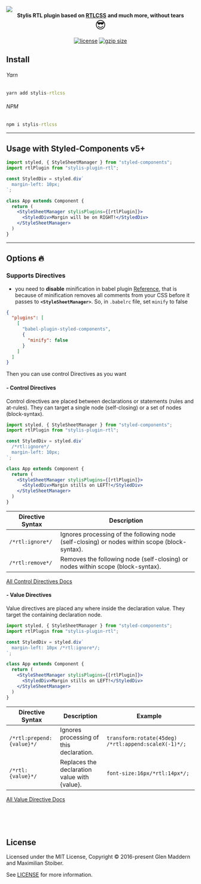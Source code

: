 <div align="center">
  <img src="https://magedmohamed.me/stylis-rtlcss.png" style="display: block">
  <strong>Stylis RTL plugin based on <a href="https://rtlcss.com/" target="_blank">RTLCSS</a></strong>
  <strong>and much more, without tears <b style="font-size: 1.6em"></b>
  </strong>
  <div style="font-size: 2em">😎</div>
  <br/>
  <a href="https://www.npmjs.com/package/stylis-rtlcss" title="npm version"><img src="https://badgen.net/npm/license/stylis-rtlcss" alt="license"></a>
  <a href="https://bundlephobia.com/result?p=stylis-rtlcss@1.0.2" title="styled-components latest minified+gzip size"><img src="https://badgen.net/bundlephobia/minzip/stylis-rtlcss@1.0.2" alt="gzip size"></a>
</div>

## Install

###### Yarn

```cmd
yarn add stylis-rtlcss
```

###### NPM

```cmd
npm i stylis-rtlcss
```

---

## Usage with Styled-Components v5+

```jsx
import styled, { StyleSheetManager } from "styled-components";
import rtlPlugin from "stylis-plugin-rtl";

const StyledDiv = styled.div`
  margin-left: 10px;
`;

class App extends Component {
  return (
    <StyleSheetManager stylisPlugins={[rtlPlugin]}>
      <StyledDiv>Margin will be on RIGHT!</StyledDiv>
    </StyleSheetManager>
  )
}
```

---

## Options 🔥

### Supports Directives

- you need to **disable** minification in babel plugin [Reference](https://styled-components.com/docs/tooling#minification), that is because of minification removes all comments from your CSS before it passes to **`<StyleSheetManager>`**. So,
  in `.babelrc` file, set `minify` to false

```json
{
  "plugins": [
    [
      "babel-plugin-styled-components",
      {
        "minify": false
      }
    ]
  ]
}
```

Then you can use control Directives as you want

#### - Control Directives

Control directives are placed between declarations or statements (rules and at-rules). They can target a single node (self-closing) or a set of nodes (block-syntax).

```jsx
import styled, { StyleSheetManager } from "styled-components";
import rtlPlugin from "stylis-plugin-rtl";

const StyledDiv = styled.div`
  /*rtl:ignore*/
  margin-left: 10px;
`;

class App extends Component {
  return (
    <StyleSheetManager stylisPlugins={[rtlPlugin]}>
      <StyledDiv>Margin stills on LEFT!</StyledDiv>
    </StyleSheetManager>
  )
}
```

| Directive Syntax | Description                                                                                   |
| ---------------- | --------------------------------------------------------------------------------------------- |
| `/*rtl:ignore*/` | Ignores processing of the following node (self-closing) or nodes within scope (block-syntax). |
| `/*rtl:remove*/` | Removes the following node (self-closing) or nodes within scope (block-syntax).               |

[All Control Directives Docs](https://rtlcss.com/learn/usage-guide/control-directives/)

#### - Value Directives

Value directives are placed any where inside the declaration value. They target the containing declaration node.

```jsx
import styled, { StyleSheetManager } from "styled-components";
import rtlPlugin from "stylis-plugin-rtl";

const StyledDiv = styled.div`
  margin-left: 10px /*rtl:ignore*/;
`;

class App extends Component {
  return (
    <StyleSheetManager stylisPlugins={[rtlPlugin]}>
      <StyledDiv>Margin stills on LEFT!</StyledDiv>
    </StyleSheetManager>
  )
}
```

| Directive Syntax          | Description                                  | Example                                              |
| ------------------------- | -------------------------------------------- | ---------------------------------------------------- |
| `/*rtl:prepend:{value}*/` | Ignores processing of this declaration.      | `transform:rotate(45deg) /*rtl:append:scaleX(-1)*/;` |
| `/*rtl:{value}*/`         | Replaces the declaration value with {value}. | `font-size:16px/*rtl:14px*/;`                        |

[All Value Directive Docs](https://rtlcss.com/learn/usage-guide/value-directives/)

<br />
<br />
<br />

## License

Licensed under the MIT License, Copyright © 2016-present Glen Maddern and Maximilian Stoiber.

See [LICENSE](./LICENSE) for more information.
